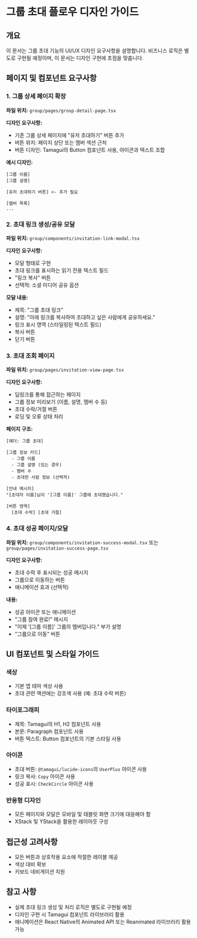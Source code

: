 # 그룹 초대 플로우 디자인 가이드

## 개요

이 문서는 그룹 초대 기능의 UI/UX 디자인 요구사항을 설명합니다. 비즈니스 로직은 별도로 구현될 예정이며, 이 문서는 디자인 구현에 초점을 맞춥니다.

## 페이지 및 컴포넌트 요구사항

### 1. 그룹 상세 페이지 확장

**파일 위치:** `group/pages/group-detail-page.tsx`

**디자인 요구사항:**

- 기존 그룹 상세 페이지에 "유저 초대하기" 버튼 추가
- 버튼 위치: 페이지 상단 또는 멤버 섹션 근처
- 버튼 디자인: Tamagui의 Button 컴포넌트 사용, 아이콘과 텍스트 조합

**예시 디자인:**

```
[그룹 이름]
[그룹 설명]

[유저 초대하기 버튼] <- 추가 필요

[멤버 목록]
...
```

### 2. 초대 링크 생성/공유 모달

**파일 위치:** `group/components/invitation-link-modal.tsx`

**디자인 요구사항:**

- 모달 형태로 구현
- 초대 링크를 표시하는 읽기 전용 텍스트 필드
- "링크 복사" 버튼
- 선택적: 소셜 미디어 공유 옵션

**모달 내용:**

- 제목: "그룹 초대 링크"
- 설명: "아래 링크를 복사하여 초대하고 싶은 사람에게 공유하세요."
- 링크 표시 영역 (스타일링된 텍스트 필드)
- 복사 버튼
- 닫기 버튼

### 3. 초대 조회 페이지

**파일 위치:** `group/pages/invitation-view-page.tsx`

**디자인 요구사항:**

- 딥링크를 통해 접근하는 페이지
- 그룹 정보 미리보기 (이름, 설명, 멤버 수 등)
- 초대 수락/거절 버튼
- 로딩 및 오류 상태 처리

**페이지 구조:**

```
[헤더: 그룹 초대]

[그룹 정보 카드]
  - 그룹 이름
  - 그룹 설명 (있는 경우)
  - 멤버 수
  - 초대한 사람 정보 (선택적)

[안내 메시지]
"[초대자 이름]님이 '[그룹 이름]' 그룹에 초대했습니다."

[버튼 영역]
  [초대 수락] [초대 거절]
```

### 4. 초대 성공 페이지/모달

**파일 위치:** `group/components/invitation-success-modal.tsx` 또는 `group/pages/invitation-success-page.tsx`

**디자인 요구사항:**

- 초대 수락 후 표시되는 성공 메시지
- 그룹으로 이동하는 버튼
- 애니메이션 효과 (선택적)

**내용:**

- 성공 아이콘 또는 애니메이션
- "그룹 참여 완료!" 메시지
- "이제 '[그룹 이름]' 그룹의 멤버입니다." 부가 설명
- "그룹으로 이동" 버튼

## UI 컴포넌트 및 스타일 가이드

### 색상

- 기본 앱 테마 색상 사용
- 초대 관련 액션에는 강조색 사용 (예: 초대 수락 버튼)

### 타이포그래피

- 제목: Tamagui의 H1, H2 컴포넌트 사용
- 본문: Paragraph 컴포넌트 사용
- 버튼 텍스트: Button 컴포넌트의 기본 스타일 사용

### 아이콘

- 초대 버튼: `@tamagui/lucide-icons`의 `UserPlus` 아이콘 사용
- 링크 복사: `Copy` 아이콘 사용
- 성공 표시: `CheckCircle` 아이콘 사용

### 반응형 디자인

- 모든 페이지와 모달은 모바일 및 태블릿 화면 크기에 대응해야 함
- XStack 및 YStack을 활용한 레이아웃 구성

## 접근성 고려사항

- 모든 버튼과 상호작용 요소에 적절한 레이블 제공
- 색상 대비 확보
- 키보드 네비게이션 지원

## 참고 사항

- 실제 초대 링크 생성 및 처리 로직은 별도로 구현될 예정
- 디자인 구현 시 Tamagui 컴포넌트 라이브러리 활용
- 애니메이션은 React Native의 Animated API 또는 Reanimated 라이브러리 활용 가능
